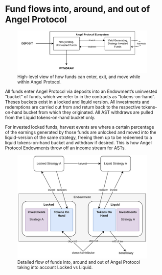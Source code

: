 # Fund flows into, around, and out of Angel Protocol
<figure>
    <img src="/assets/diagrams/basic-fund-flows.png"
         alt="Basic Flow of Funds in Angel Protocol">
	<figcaption>High-level view of how funds can enter, exit, and move while within Angel Protocol.</figcaption>
</figure>

All funds enter Angel Protocol via deposits into an Endowment’s uninvested “bucket” of funds, which we refer to in the contracts as “tokens-on-hand”. Theses buckets exist in a locked and liquid version. All investments and redemptions are carried out from and return back to the respective tokens-on-hand bucket from which they originated. All AST withdraws are pulled from the Liquid tokens-on-hand bucket only. 

For invested locked funds, harvest events are where a certain percentage of the earnings generated by those funds are unlocked and moved into the liquid-version of the same strategy, freeing them up to be redeemed to a liquid tokens-on-hand bucket and withdraw if desired. This is how Angel Protocol Endowments throw off an income stream for ASTs. 

<figure>
    <img src="/assets/diagrams/lock-liq-fund-flows.png"
         alt="Locked/Liquid Flow of Funds in Angel Protocol">
	<figcaption>Detailed flow of funds into, around and out of Angel Protocol taking into account Locked vs Liquid.</figcaption>
</figure>
